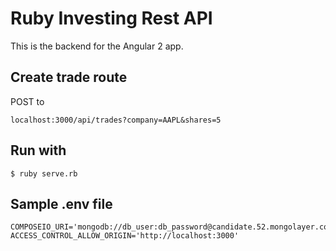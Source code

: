# Ruby Investing Rest API

This is the backend for the Angular 2 app.



## Create trade route

POST to

    localhost:3000/api/trades?company=AAPL&shares=5



## Run with 

    $ ruby serve.rb



##  Sample .env file

    COMPOSEIO_URI='mongodb://db_user:db_password@candidate.52.mongolayer.com:10794/investing_rest_api'
    ACCESS_CONTROL_ALLOW_ORIGIN='http://localhost:3000'